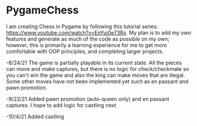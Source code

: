 # PygameChess

I am creating Chess in Pygame by following this tutorial series: https://www.youtube.com/watch?v=EnYui0e73Rs.
My plan is to add my own features and generate as much of the code as possible on my own; however, this is primarily a learning experience for me to get more comfortable with OOP principles, and completing larger projects.

-8/24/21
The  game is partially playable in its current state. All the pieces can move and make captures, but there is no logic for check/checkmate so you can't win the game and also the king can make moves that are illegal. Some other moves have not been implemented yet such as en passant and pawn promotion.

-9/22/21
Added pawn promotion (auto-queen only) and en passant captures. I hope to add logic for castling next

-10/4/21
Added castling